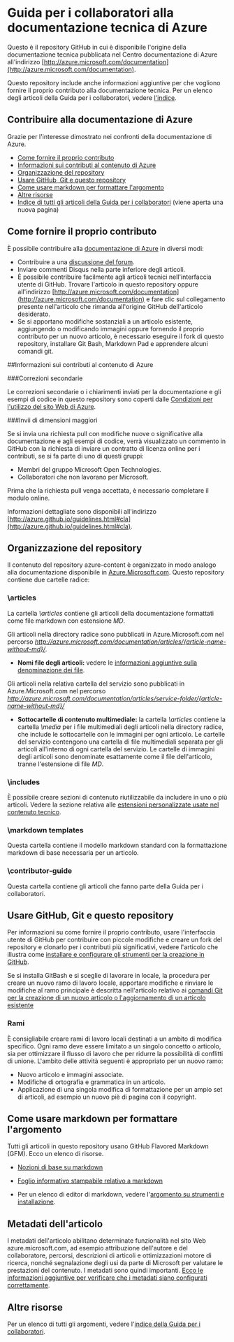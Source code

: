 # Guida per i collaboratori alla documentazione tecnica di Azure

Questo è il repository GitHub in cui è disponibile l'origine della documentazione tecnica pubblicata nel Centro documentazione di Azure all'indirizzo [http://azure.microsoft.com/documentation](http://azure.microsoft.com/documentation).

Questo repository include anche informazioni aggiuntive per che vogliono fornire il proprio contributo alla documentazione tecnica. Per un elenco degli articoli della Guida per i collaboratori, vedere [l'indice](https://github.com/Azure/azure-content/blob/master/contributor-guide/contributor-guide-index.md).

## Contribuire alla documentazione di Azure

Grazie per l'interesse dimostrato nei confronti della documentazione di Azure.

* [Come fornire il proprio contributo](#ways-to-contribute)
* [Informazioni sui contributi al contenuto di Azure](#about-your-contributions-to-azure-content)
* [Organizzazione del repository](#repository-organization)
* [Usare GitHub, Git e questo repository](#use-github-git-and-this-repository)
* [Come usare markdown per formattare l'argomento](#how-to-use-markdown-to-format-your-topic)
* [Altre risorse](#more-resources)
* [Indice di tutti gli articoli della Guida per i collaboratori](./contributor-guide/contributor-guide-index.md) (viene aperta una nuova pagina)

## Come fornire il proprio contributo

È possibile contribuire alla [documentazione di Azure](http://azure.microsoft.com/documentation/) in diversi modi:

* Contribuire a una [discussione del forum](http://social.msdn.microsoft.com/Forums/windowsazure/home).
* Inviare commenti Disqus nella parte inferiore degli articoli.
* È possibile contribuire facilmente agli articoli tecnici nell'interfaccia utente di GitHub. Trovare l'articolo in questo repository oppure all'indirizzo [http://azure.microsoft.com/documentation](http://azure.microsoft.com/documentation) e fare clic sul collegamento presente nell'articolo che rimanda all'origine GitHub dell'articolo desiderato.
* Se si apportano modifiche sostanziali a un articolo esistente, aggiungendo o modificando immagini oppure fornendo il proprio contributo per un nuovo articolo, è necessario eseguire il fork di questo repository, installare Git Bash, Markdown Pad e apprendere alcuni comandi git.

##Informazioni sui contributi al contenuto di Azure

###Correzioni secondarie

Le correzioni secondarie o i chiarimenti inviati per la documentazione e gli esempi di codice in questo repository sono coperti dalle [Condizioni per l'utilizzo del sito Web di Azure](http://azure.microsoft.com/support/legal/website-terms-of-use/).


###Invii di dimensioni maggiori

Se si invia una richiesta pull con modifiche nuove o significative alla documentazione e agli esempi di codice, verrà visualizzato un commento in GitHub con la richiesta di inviare un contratto di licenza online per i contributi, se si fa parte di uno di questi gruppi:

* Membri del gruppo Microsoft Open Technologies.
* Collaboratori che non lavorano per Microsoft.

Prima che la richiesta pull venga accettata, è necessario completare il modulo online.

Informazioni dettagliate sono disponibili all'indirizzo [http://azure.github.io/guidelines.html#cla](http://azure.github.io/guidelines.html#cla).

## Organizzazione del repository

Il contenuto del repository azure-content è organizzato in modo analogo alla documentazione disponibile in [Azure.Microsoft.com](http://azure.microsoft.com). Questo repository contiene due cartelle radice:

### \articles

La cartella *\articles* contiene gli articoli della documentazione formattati come file markdown con estensione *MD*.

Gli articoli nella directory radice sono pubblicati in Azure.Microsoft.com nel percorso *http://azure.microsoft.com/documentation/articles/{article-name-without-md}/*.

* **Nomi file degli articoli:** vedere le [informazioni aggiuntive sulla denominazione dei file](./contributor-guide/file-names-and-locations.md).

Gli articoli nella relativa cartella del servizio sono pubblicati in Azure.Microsoft.com nel percorso 
*http://azure.microsoft.com/documentation/articles/service-folder/{article-name-without-md}/*

* **Sottocartelle di contenuto multimediale:** la cartella *\articles* contiene la cartella *\media* per i file multimediali degli articoli nella directory radice, che include le sottocartelle con le immagini per ogni articolo. Le cartelle del servizio contengono una cartella di file multimediali separata per gli articoli all'interno di ogni cartella del servizio. Le cartelle di immagini degli articoli sono denominate esattamente come il file dell'articolo, tranne l'estensione di file *MD*.

### \includes

È possibile creare sezioni di contenuto riutilizzabile da includere in uno o più articoli. Vedere la sezione relativa alle [estensioni personalizzate usate nel contenuto tecnico](./contributor-guide/custom-markdown-extensions.md).

### \markdown templates

Questa cartella contiene il modello markdown standard con la formattazione markdown di base necessaria per un articolo.

### \contributor-guide

Questa cartella contiene gli articoli che fanno parte della Guida per i collaboratori.

## Usare GitHub, Git e questo repository

Per informazioni su come fornire il proprio contributo, usare l'interfaccia utente di GitHub per contribuire con piccole modifiche e creare un fork del repository e clonarlo per i contributi più significativi, vedere l'articolo che illustra come [installare e configurare gli strumenti per la creazione in GitHub](./contributor-guide/tools-and-setup.md).

Se si installa GitBash e si sceglie di lavorare in locale, la procedura per creare un nuovo ramo di lavoro locale, apportare modifiche e rinviare le modifiche al ramo principale è descritta nell'articolo relativo ai [comandi Git per la creazione di un nuovo articolo o l'aggiornamento di un articolo esistente](./contributor-guide/git-commands-for-master.md)

### Rami

È consigliabile creare rami di lavoro locali destinati a un ambito di modifica specifico. Ogni ramo deve essere limitato a un singolo concetto o articolo, sia per ottimizzare il flusso di lavoro che per ridurre la possibilità di conflitti di unione. L'ambito delle attività seguenti è appropriato per un nuovo ramo:

* Nuovo articolo e immagini associate.
* Modifiche di ortografia e grammatica in un articolo.
* Applicazione di una singola modifica di formattazione per un ampio set di articoli, ad esempio un nuovo piè di pagina con il copyright.

## Come usare markdown per formattare l'argomento

Tutti gli articoli in questo repository usano GitHub Flavored Markdown (GFM). Ecco un elenco di risorse.

- [Nozioni di base su markdown](https://help.github.com/articles/markdown-basics/)

- [Foglio informativo stampabile relativo a markdown](./contributor-guide/media/documents/markdown-cheatsheet.pdf?raw=true)

- Per un elenco di editor di markdown, vedere l'[argomento su strumenti e installazione](./contributor-guide/tools-and-setup.md#install-a-markdown-editor).

## Metadati dell'articolo

I metadati dell'articolo abilitano determinate funzionalità nel sito Web azure.microsoft.com, ad esempio attribuzione dell'autore e del collaboratore, percorsi, descrizioni di articoli e ottimizzazioni motore di ricerca, nonché segnalazione degli usi da parte di Microsoft per valutare le prestazioni del contenuto. I metadati sono quindi importanti. [Ecco le informazioni aggiuntive per verificare che i metadati siano configurati correttamente](./contributor-guide/article-metadata.md).

## Altre risorse

Per un elenco di tutti gli argomenti, vedere l'[indice della Guida per i collaboratori](./contributor-guide/contributor-guide-index.md).

<!---HONumber=AcomDC_0307_2016-->